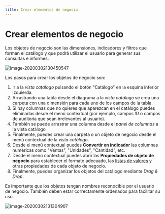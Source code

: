 ```yaml
---
title: Crear elementos de negocio
---
```



# Crear elementos de negocio

Los objetos de negocio son las dimensiones, indicadores y filtros que forman el catálogo y que podrá utilizar el usuario para generar sus consultas e informes.

![image-20200302130450547](/images/catalogo6.png)

Los pasos para crear los objetos de negocio son:

1. Ir a la _vista catálogo_ pulsando el botón "Catálogo" en la esquina inferior izquierda.
2. Arrastrando una tabla desde el diagrama a la _vista catálogo_ se crea una carpeta con una dimensión para cada uno de los campos de la tabla.
3. Si hay columnas que no quieres que aparezcan en el catálogo puedes eliminarlas desde el menú contextual (por ejemplo, campos _ID_ o campos de auditoría que sean irrelevantes al usuario). 
4. También se puede arrastrar una columna desde el _panel de columnas_ a la vista catálogo
5. Finalmente, puedes crear una carpeta o un objeto de negocio desde el menú contextual de la _vista catálogo_.
6. Desde el menú contextual puedes **Convertir en indicador** las columnas numéricas como "Ventas", "Unidades", "Cantidad", etc.
7. Desde el menú contextual puedes abrir las **Propiedades de objeto de negocio** para establecer el formato adecuado, las [listas de valores](#listas-de-valores) y otras propiedades de cada objeto de negocio.
8. Finalmente, puedes organizar los objetos del catálogo mediante _Drag & Drop_.

Es importante que los objetos tengan nombres reconocible por el usuario de negocio. También deben estar correctamente ordenados para facilitar su uso.

![image-20200302131304907](/images/catalogo7.png)

